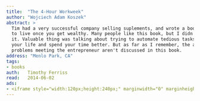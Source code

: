 ```yaml
---
title:	"The 4-Hour Workweek"
author: "Wojciech Adam Koszek"
abstract: >
  Tim had a very successful company selling suplements, and wrote a book how
  to live once you get wealthy. Many people like this book, but I didn't get
  it. Valuable thing was talking about trying to automate tedious tasks in
  your life and spend your time better. But as far as I remember, the actual
  problems meeting the entrepreneur aren't discussed in this book.
address: "Menlo Park, CA"
tags:
- books
auth:	Timothy Ferriss
read:	2014-06-02
ads:
- <iframe style="width:120px;height:240px;" marginwidth="0" marginheight="0" scrolling="no" frameborder="0" src="//ws-na.amazon-adsystem.com/widgets/q?ServiceVersion=20070822&OneJS=1&Operation=GetAdHtml&MarketPlace=US&source=ss&ref=ss_til&ad_type=product_link&tracking_id=wkoszek-20&marketplace=amazon&region=US&placement=B002WE46UW&asins=B002WE46UW&linkId=Z4LWVLEDJ4X6GXY7&show_border=false&link_opens_in_new_window=true&price_color=333333&title_color=C00000&bg_color=FFFFFF"></iframe>
---
```

